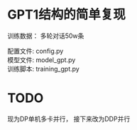 # GPT1结构的简单复现

训练数据：
多轮对话50w条

配置文件: config.py \
模型文件: model_gpt.py \
训练脚本: training_gpt.py

# TODO
现为DP单机多卡并行， 接下来改为DDP并行